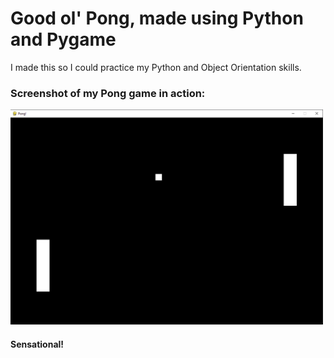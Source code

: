 # Good ol' Pong, made using Python and Pygame
I made this so I could practice my Python and Object Orientation skills.

### Screenshot of my Pong game in action:
<p align="let">
  <img src="img/pong_ss.png" width="500" title="hover text">
</p>

#### Sensational!
